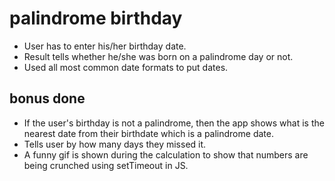 # palindrome birthday

- User has to enter his/her birthday date.
- Result tells whether he/she was born on a palindrome day or not.
- Used all most common date formats to put dates.

## bonus done

- If the user's birthday is not a palindrome, then the app shows what is the nearest date from their birthdate which is a palindrome date.
- Tells user by how many days they missed it.
- A funny gif is shown during the calculation to show that numbers are being crunched using setTimeout in JS.
